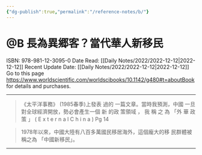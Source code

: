 ```yaml
---
{"dg-publish":true,"permalink":"/reference-notes/b/"}
---
```



# @B 長為異郷客？當代華人新移民
ISBN: 978-981-12-3095-0
Date Read: [[Daily Notes/2022/2022-12-12\|2022-12-12]]
Recent Update Date: [[Daily Notes/2022/2022-12-12\|2022-12-12]]
Go to this page https://www.worldscientific.com/worldscibooks/10.1142/g480#t=aboutBook for details and purchases.

---

>  《太平洋事務》 (1985春季)上發表 過的 一篇文章。當時我預測，中國 一旦對全球經濟開放，勢必會產生一個 新 的政 策領域 ， 我 稱 之 為 「外 華 政 策 」 ( E x t e r n a l C h i n a )
>  Pg 14

> 1978年以來，中國大陸有八百多萬國民移居海外，這個龐大的移 民群體被稱之為 「中國新移民」。

---
